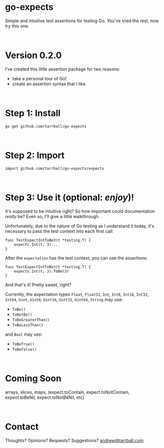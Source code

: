 # go-expects
Simple and intuitive test assertions for testing Go. You've tried the rest, now try this one.

<br />

# Version 0.2.0
I've created this little assertion package for two reasons:
  * take a personal tour of Go!
  * create an assertion syntax that I like.

<br />

# Step 1: Install
`go get github.com/tarrball/go-expects`

<br />

# Step 2: Import
`import github.com/tarrball/go-expects/expects`

<br />

# Step 3: Use it (optional: _enjoy_)!
It's supposed to be intuitive right? So how important could documentation _really_ be? Even so, I'll give a little walkthrough. 

Unfortunately, due to the nature of Go testing as I understand it today, it's necessary to pass the test context into each first call:

    func TestExpectIntToBe3(t *testing.T) {
	    expects.Int(t, 3)...
    }
    
After the `expectation` has the test context, you can use the assertions:

    func TestExpectIntToBe3(t *testing.T) {
	    expects.Int(t, 3).ToBe(3)
    }
    
And that's it! Pretty sweet, right?
    
Currently, the expectation types `Float`, `Float32`, `Int`, `Int8`, `Int16`, `Int32`, `Int64`, `Uint`, `Uint8`, `Uint16`, `Uint32`, `Uint64`, `String` may use:
* `ToBe()`
* `ToNotBe()`
* `ToBeGreaterThan()`
* `ToBeLessThan()`

and `Bool` may use:
* `ToBeTrue()`
* `ToBeFalse()`

<br />

# Coming Soon
arrays, slices, maps, (expect.toContain, expect.toNotContain, expect.toBeNil, expect.toNotBeNil, etc)

<br />

# Contact
Thoughts? Opinions? Requests? Suggestions?
<andrew@tarrball.com>
